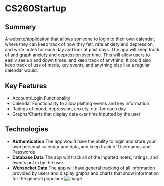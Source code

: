 # CS260Startup
## Summary
A website/application that allows someone to login to their own calendar, where they can keep track of how they felt, rate anxiety and depression, and write notes for each day and look at past days. The app will keep track of and graph anxiety and depression over time. This will allow users to easily see up and down times, and keep track of anything. It could also keep track of use of meds, key events, and anything else like a regular calendar would.
## Key Features
- Account/Login Functionality
- Calendar Functionality to allow plotting events and key information
- Ratings of mood, depression, anxiety, etc. for each day
- Graphs/Charts that display data over time inputted by the user
## Technologies
- **Authentication** The app would have the ability to login and store your own personal calendar and data, and keep track of Usernames and Passwords
- **Database Data** The app will track all of the inputted notes, ratings, and events put in by the user.
- **Websocket Data** The app will have general tracking of all information provided by users and display graphs and charts that show information for the general populace
![image](https://github.com/pvsonne/CS260Startup/assets/143239599/c5d43900-6478-40aa-8ff1-179c0babb7d9)
